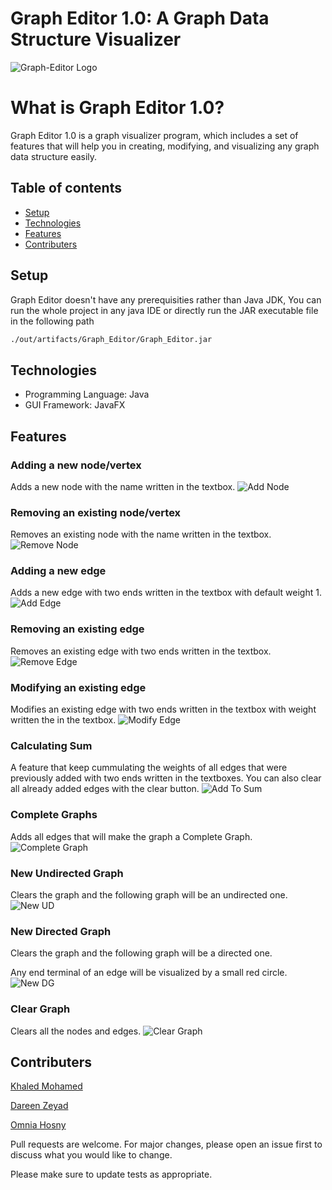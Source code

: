 # Graph Editor 1.0: A Graph Data Structure Visualizer

![Graph-Editor Logo](https://user-images.githubusercontent.com/25768661/128625815-2cddf9dd-bab3-4624-bd5e-c3d6a97a8da6.png)

# What is Graph Editor 1.0? 
Graph Editor 1.0 is a graph visualizer program, which includes a set of features that will help you in creating, modifying, and visualizing any graph data structure easily.

## Table of contents
* [Setup](##Setup)
* [Technologies](##Technologies)
* [Features](##Features)
* [Contributers](##Contributers)

## Setup

Graph Editor doesn't have any prerequisities rather than Java JDK, You can run the whole project in any java IDE or directly run the JAR executable file in the following path

```bash
./out/artifacts/Graph_Editor/Graph_Editor.jar
```

## Technologies
* Programming Language: Java 
* GUI Framework: JavaFX

## Features
### Adding a new node/vertex
Adds a new node with the name written in the textbox.
![Add Node](https://user-images.githubusercontent.com/25768661/128625832-2fb20d97-c8fa-454a-a5f3-f4fe68b2919c.gif)
### Removing an existing node/vertex
Removes an existing node with the name written in the textbox.
![Remove Node](https://user-images.githubusercontent.com/25768661/128625819-0ffd1c81-34d3-4400-8577-babe8df9282b.gif)
### Adding a new edge
Adds a new edge with two ends written in the textbox with default weight 1.
![Add Edge](https://user-images.githubusercontent.com/25768661/128625820-a11217af-4d55-498f-b4be-af242993f91d.gif)
### Removing an existing edge
Removes an existing edge with two ends written in the textbox.
![Remove Edge](https://user-images.githubusercontent.com/25768661/128625824-7101a782-b2d3-4e28-9c1d-3194e2070917.gif)
### Modifying an existing edge
Modifies an existing edge with two ends written in the textbox with weight written the in the textbox.
![Modify Edge](https://user-images.githubusercontent.com/25768661/128625822-4a1ae0bd-c6f9-4fa3-b2f8-5268cc5f43fb.gif)
### Calculating Sum
A feature that keep cummulating the weights of all edges that were previously added with two ends written in the textboxes.
You can also clear all already added edges with the clear button.
![Add To Sum](https://user-images.githubusercontent.com/25768661/128625831-1d07426c-832d-4cf4-9b5e-a0f27b938265.gif)
### Complete Graphs
Adds all edges that will make the graph a Complete Graph.
![Complete Graph](https://user-images.githubusercontent.com/25768661/128625826-6f7f8f84-970f-49ef-827f-b5aa0191afba.gif)
### New Undirected Graph
Clears the graph and the following graph will be an undirected one.
![New UD](https://user-images.githubusercontent.com/25768661/128625828-f747404d-260a-465b-be45-bcf0c248a39e.gif)
### New Directed Graph
Clears the graph and the following graph will be a directed one.

Any end terminal of an edge will be visualized by a small red circle.
![New DG](https://user-images.githubusercontent.com/25768661/128625830-2a8cbcec-ccc3-4461-a08a-8807539d6302.gif)
### Clear Graph
Clears all the nodes and edges.
![Clear Graph](https://user-images.githubusercontent.com/25768661/128625825-106d1365-e1d8-4f4d-9772-1ff5afd0a9f9.gif)

## Contributers
[Khaled Mohamed](https://github.com/Khaledmohamedrefaat)

[Dareen Zeyad](https://github.com/DareenZeyad)

[Omnia Hosny](https://github.com/OmniaHQ)

Pull requests are welcome. For major changes, please open an issue first to discuss what you would like to change.

Please make sure to update tests as appropriate.

